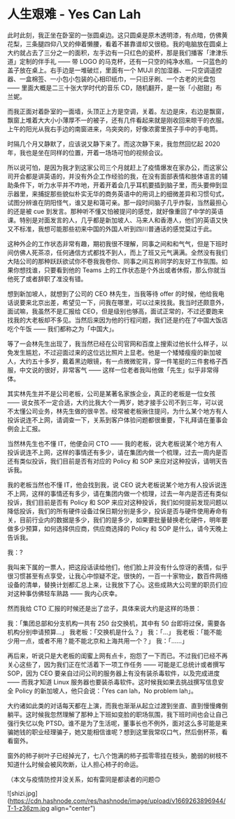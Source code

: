 # 人生艰难 - Yes Can Lah

此时此刻，我正坐在卧室的一张圆桌边。这只圆桌是原木透明漆，有点暗，仿佛黄花梨，三条腿四仰八叉的伸着懒腰，看着不甚靠谱却又很稳。我的电脑放在圆桌上大约就占去了三分之一的面积，左手边有一只红色的瓷杯，那是我们播客「津津乐道」定制的伴手礼 —— 带 LOGO 的马克杯，还有一只空的纯净水瓶，一只蓝色的盖子放在桌上。右手边是一堆破烂，里面有一个 MUJI 的加湿器、一只空调遥控器、一盒棉签、一小包小包装的心相印纸巾，一只旧牙刷、一个古老的光盘包 —— 里面大概是二三十张大学时代的音乐 CD，随机翻开，是一张「小甜甜」布兰妮。

而我正面对着卧室的一面墙，头顶正上方是空调，关着。左边是床，右边是飘窗，飘窗上堆着大大小小薄厚不一的被子，还有几件看起来就是刚收回来晾干的衣服。上午的阳光从我右手边的南窗进来，乌突突的，好像浓雾里孩子手中的手电筒。

时隔几个月又静默了，应该说又静下来了。而这次静下来，我忽然回忆起 2020 年，我也是坐在同样的位置，开着一场场可怕的视频会议。

所以说可怕，是因为我才到这家公司三个月就赶上了疫情爆发在家办公，而这家公司开会都是讲英语的，并没有外企工作经验的我，在没有面部表情和肢体语言的辅助条件下，听力水平并不咋地，开着开着会几乎耳机要插到脑子里，而头要伸到显示器里，来捕捉那些貌似朴实无华的商务英语中的用词上的细微差异和习惯句式，试图分辨谁在阴阳怪气，谁又是和蔼可亲。那一段时间脑子几乎炸裂，当然最担心的还是被 cue 到发言。那种听不懂又怕被提问的感觉，就好像重回了中学的英语课。特别是对面发言的人，几乎都是新加坡人、马来人和香港人，他们的英语又快又不标准，我想可能那些初来中国的外国人听到四川普通话的感觉莫过于此。

这种外企的工作状态非常有趣，期初我很不理解，同事之间和和气气，但是下班时间仿佛人死茶凉，任何通信方式都找不到人，而上了班又元气满满。全然没有我们大陆公司的那种跃跃欲试你不卷我我卷你、同事之间互称同学的友好工作氛围。如果你想找谁，只要看到他的 Teams 上的工作状态是个外出或者休假，那么你就当他死了或者辞职了准没有错。

想到新加坡人，就想到了公司的 CEO 林先生，当我等待 offer 的时候，他给我电话说要来北京出差，希望见一下，问我在哪里，可以过来找我。我当时还颇意外，面试嘛，我虽然不是汇报给 CEO，但是级别也够高，面试正常的，不过还要跑来找我的大老板却不多见。当然后来因为他的行程问题，我们还是约在了中国大饭店吃个午饭 —— 我们都称之为「中国大」。

等了一会林先生出现了，我当然已经在公司官网和百度上搜索过他长什么样子，以免发生尴尬，不过迎面过来的这位远比照片上显老。他是一个矮矮瘦瘦的新加坡人，大约五十多岁，戴着黑边眼镜，有一点微微驼背，穿一件笔挺的三件套格子西服，中文说的很好，非常客气 —— 这样一位老者我叫他做「先生」似乎非常得体。

其实林先生并不是公司老板，公司是某著名家族企业，真正的老板是一位女孩 —— 说女孩不一定合适，大约比我大个一两岁，她才接手公司不到三年，可以说不太懂公司业务，林先生做的很辛苦。经常被老板揪住提问，为什么某个地方有人投诉说连不上网，请调查一下，关系到客户体验问题都很重要，下礼拜请在董事会例会上汇报。

当然林先生也不懂 IT，他便会问 CTO —— 我的老板，说大老板说某个地方有人投诉说连不上网，这样的事情还有多少，请在集团内做一个梳理，过去一周内是否还有类似投诉，我们目前是否有对应的 Policy 和 SOP 来应对这种投诉，请明天告诉我。

我的老板当然也不懂 IT，他会找到我，说 CEO 说大老板说某个地方有人投诉说连不上网，这样的事情还有多少，请在集团内做一个梳理，过去一年内是否还有类似投诉，我们目前是否有 Policy 和 SOP 来应对这种投诉，我们如何提前发现问题以降低投诉，我们的所有硬件设备过保日期分别是多少，投诉是否与硬件使用寿命有关，目前行业内的数据是多少，我们的是多少，如果要批量替换老化硬件，明年要做多少预算，如何选择供应商，供应商选择的 Policy 和 SOP 是什么，请今天晚上告诉我。

我：?

我叫来下属的一票人，把这段话读给他们，他们脸上并没有什么惊讶的表情，似乎很习惯甚至有点享受，让我心中惊疑不定。很快的，一百一十家物业，数百件网络设备的清单，替换计划都汇总上来，让我放下了心。这些成熟大公司里的职员们应对这种事仿佛轻车熟路 —— 我内心庆幸。

然而我给 CTO 汇报的时候还是出了岔子，具体来说大约是这样的场景：

我：「集团总部和分支机构一共有 250 台交换机，其中有 50 台即将过保，需要各机构分别申请预算…」
我老板：「交换机是什么？」
我：「...」
我老板：「能不能少用一点，或者不用？能不能北京和上海共用一个？」
我：「......」

再后来，听说只是大老板的闺蜜上网有点卡，抱怨了一下而已。不过我们已经不再关心这些了，因为我们正在忙活着下一项工作任务 —— 可能是汇总统计或者撰写 SOP，因为 CEO 要亲自过问公司的服务器上有没有装杀毒软件，以及完成进度 —— 而我才知道 Linux 服务器也要装杀毒软件。这时候我如果去挑战撰写信息安全 Policy 的新加坡人，他只会说：「Yes can lah，No problem lah」。

大约诸如此类的对话每天都在上演，而我也渐渐从起立过渡到坐直、直到慢慢瘫倒躺平。这时候我忽然理解了那种上下班如变脸的职场氛围，我下班时间也会让自己强行失忆以免 PTSD。谁不是为了生活呢，董事长也不例外，面对这么多可能是来骗她钱的职业经理骗子，她又能相信谁呢？想到这里我常叹口气，然后倒杯茶，看看窗外。

窗外的柿子树叶子已经掉光了，七八个饱满的柿子孤零零挂在枝头，脆弱的树枝不知道什么时候会被风吹断，让人担心柿子的命运。

（本文与疫情防控并没关系，如有雷同是都读者的问题🙃


![shizi.jpg](https://cdn.hashnode.com/res/hashnode/image/upload/v1669263896944/T-1-z36zm.jpg align="center")

